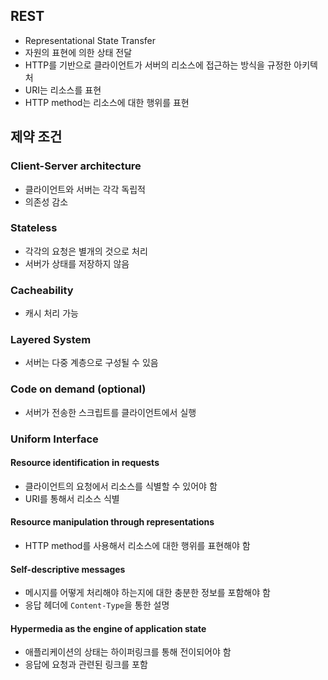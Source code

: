 ## REST

- Representational State Transfer
- 자원의 표현에 의한 상태 전달
- HTTP를 기반으로 클라이언트가 서버의 리소스에 접근하는 방식을 규정한 아키텍처
- URI는 리소스를 표현
- HTTP method는 리소스에 대한 행위를 표현

## 제약 조건

### Client-Server architecture

- 클라이언트와 서버는 각각 독립적
- 의존성 감소

### Stateless

- 각각의 요청은 별개의 것으로 처리
- 서버가 상태를 저장하지 않음

### Cacheability

- 캐시 처리 가능

### Layered System

- 서버는 다중 계층으로 구성될 수 있음

### Code on demand (optional)

- 서버가 전송한 스크립트를 클라이언트에서 실행

### Uniform Interface

#### Resource identification in requests

- 클라이언트의 요청에서 리소스를 식별할 수 있어야 함
- URI를 통해서 리소스 식별

#### Resource manipulation through representations

- HTTP method를 사용해서 리소스에 대한 행위를 표현해야 함

#### Self-descriptive messages

- 메시지를 어떻게 처리해야 하는지에 대한 충분한 정보를 포함해야 함
- 응답 헤더에 `Content-Type`을 통한 설명

#### Hypermedia as the engine of application state

- 애플리케이션의 상태는 하이퍼링크를 통해 전이되어야 함
- 응답에 요청과 관련된 링크를 포함
